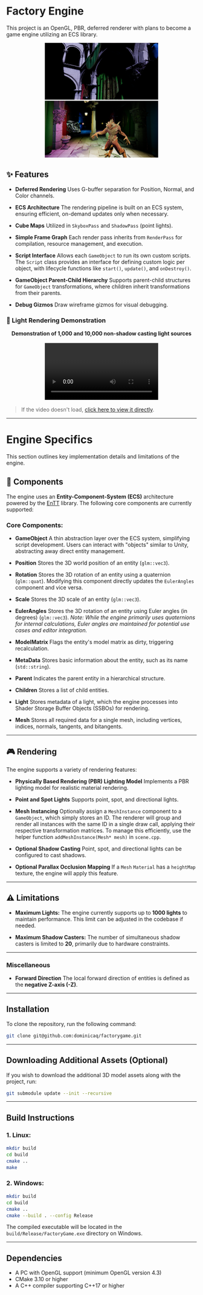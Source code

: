 # Factory Engine

This project is an OpenGL, PBR, deferred renderer with plans to become a game engine utilizing an ECS library.

<div align="center">
  <div style="width: 300px; height: 150px; overflow: hidden; display: inline-block;">
    <img src="./resources/sponza.png" alt="Banner" style="width: 100%; height: 100%; object-fit: cover;">
  </div>
</div>

<div align="center">
  <div style="width: 300px; height: 150px; overflow: hidden; display: inline-block;">
    <img src="./resources/sponza2.png" alt="Demo" style="width: 100%; height: 100%; object-fit: cover;">
  </div>
</div>

## ✨ Features

- **Deferred Rendering**
  Uses G-buffer separation for Position, Normal, and Color channels.

- **ECS Architecture**
  The rendering pipeline is built on an ECS system, ensuring efficient, on-demand updates only when necessary.

- **Cube Maps**
  Utilized in `SkyboxPass` and `ShadowPass` (point lights).

- **Simple Frame Graph**
  Each render pass inherits from `RenderPass` for compilation, resource management, and execution.

- **Script Interface**
  Allows each `GameObject` to run its own custom scripts. The `Script` class provides an interface for defining custom logic per object, with lifecycle functions like `start()`, `update()`, and `onDestroy()`.

- **GameObject Parent-Child Hierarchy**
  Supports parent-child structures for `GameObject` transformations, where children inherit transformations from their parents.

- **Debug Gizmos**
  Draw wireframe gizmos for visual debugging.

### 🎥 Light Rendering Demonstration

<p align="center">
  <strong>Demonstration of 1,000 and 10,000 non-shadow casting light sources</strong><br><br>
  <video src="https://github.com/user-attachments/assets/d83abfd2-544a-47c7-b1c7-16d012311dcd" controls style="max-width: 100%; height: auto;"></video>
</p>

> If the video doesn't load, [click here to view it directly](https://github.com/user-attachments/assets/d83abfd2-544a-47c7-b1c7-16d012311dcd).

---

# Engine Specifics

This section outlines key implementation details and limitations of the engine.

## 🧩 Components

The engine uses an **Entity-Component-System (ECS)** architecture powered by the [EnTT](https://github.com/skypjack/entt) library. The following core components are currently supported:

### Core Components:

- **GameObject**
  A thin abstraction layer over the ECS system, simplifying script development. Users can interact with "objects" similar to Unity, abstracting away direct entity management.

- **Position**
  Stores the 3D world position of an entity (`glm::vec3`).

- **Rotation**
  Stores the 3D rotation of an entity using a quaternion (`glm::quat`). Modifying this component directly updates the `EulerAngles` component and vice versa.

- **Scale**
  Stores the 3D scale of an entity (`glm::vec3`).

- **EulerAngles**
  Stores the 3D rotation of an entity using Euler angles (in degrees) (`glm::vec3`).
  *Note: While the engine primarily uses quaternions for internal calculations, Euler angles are maintained for potential use cases and editor integration.*

- **ModelMatrix**
  Flags the entity's model matrix as dirty, triggering recalculation.

- **MetaData**
  Stores basic information about the entity, such as its name (`std::string`).

- **Parent**
  Indicates the parent entity in a hierarchical structure.

- **Children**
  Stores a list of child entities.

- **Light**
  Stores metadata of a light, which the engine processes into Shader Storage Buffer Objects (SSBOs) for rendering.

- **Mesh**
  Stores all required data for a single mesh, including vertices, indices, normals, tangents, and bitangents.

---

## 🎮 Rendering

The engine supports a variety of rendering features:

- **Physically Based Rendering (PBR) Lighting Model**
  Implements a PBR lighting model for realistic material rendering.

- **Point and Spot Lights**
  Supports point, spot, and directional lights.

- **Mesh Instancing**
  Optionally assign a `MeshInstance` component to a `GameObject`, which simply stores an ID.
  The renderer will group and render all instances with the same ID in a single draw call, applying their respective transformation matrices.
  To manage this efficiently, use the helper function `addMeshInstance(Mesh* mesh)` in `scene.cpp`.

- **Optional Shadow Casting**
  Point, spot, and directional lights can be configured to cast shadows.

- **Optional Parallax Occlusion Mapping**
  If a `Mesh` `Material` has a `heightMap` texture, the engine will apply this feature.

---

## ⚠️ Limitations

- **Maximum Lights:**
  The engine currently supports up to **1000 lights** to maintain performance. This limit can be adjusted in the codebase if needed.

- **Maximum Shadow Casters:**
  The number of simultaneous shadow casters is limited to **20**, primarily due to hardware constraints.

---

### Miscellaneous

- **Forward Direction**
  The local forward direction of entities is defined as the **negative Z-axis (-Z)**.

---

## Installation

To clone the repository, run the following command:

```sh
git clone git@github.com:dominicaq/factorygame.git
```

---

## Downloading Additional Assets (Optional)

If you wish to download the additional 3D model assets along with the project, run:

```sh
git submodule update --init --recursive
```

---

## Build Instructions

### 1. Linux:
```sh
mkdir build
cd build
cmake ..
make
```

### 2. Windows:
```sh
mkdir build
cd build
cmake ..
cmake --build . --config Release
```

The compiled executable will be located in the `build/Release/FactoryGame.exe` directory on Windows.

---

## Dependencies

- A PC with OpenGL support (minimum OpenGL version 4.3)
- CMake 3.10 or higher
- A C++ compiler supporting C++17 or higher

